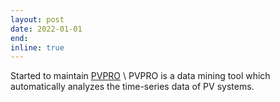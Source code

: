 ```yaml
---
layout: post
date: 2022-01-01
end:
inline: true
---
```


Started to maintain [PVPRO](https://github.com/DuraMAT/pvpro) \\
PVPRO is a data mining tool which automatically analyzes the time-series data of PV systems.